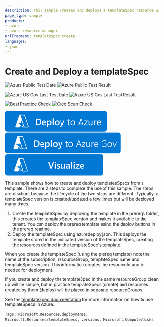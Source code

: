 ```yaml
---
description: This sample creates and deploys a templateSpec resource within the same template.  This is not a typical pattern just meant to show how the templateSpec and the deployment resources are meant to work together.
page_type: sample
products:
- azure
- azure-resource-manager
urlFragment: templatespec-create
languages:
- json
---
```

# Create and Deploy a templateSpec

![Azure Public Test Date](https://azurequickstartsservice.blob.core.windows.net/badges/quickstarts/microsoft.resources/templatespec-create/PublicLastTestDate.svg)
![Azure Public Test Result](https://azurequickstartsservice.blob.core.windows.net/badges/quickstarts/microsoft.resources/templatespec-create/PublicDeployment.svg)

![Azure US Gov Last Test Date](https://azurequickstartsservice.blob.core.windows.net/badges/quickstarts/microsoft.resources/templatespec-create/FairfaxLastTestDate.svg)
![Azure US Gov Last Test Result](https://azurequickstartsservice.blob.core.windows.net/badges/quickstarts/microsoft.resources/templatespec-create/FairfaxDeployment.svg)

![Best Practice Check](https://azurequickstartsservice.blob.core.windows.net/badges/quickstarts/microsoft.resources/templatespec-create/BestPracticeResult.svg)
![Cred Scan Check](https://azurequickstartsservice.blob.core.windows.net/badges/quickstarts/microsoft.resources/templatespec-create/CredScanResult.svg)

[![Deploy To Azure](https://raw.githubusercontent.com/Azure/azure-quickstart-templates/master/1-CONTRIBUTION-GUIDE/images/deploytoazure.svg?sanitize=true)](https://portal.azure.com/#create/Microsoft.Template/uri/https%3A%2F%2Fraw.githubusercontent.com%2FAzure%2Fazure-quickstart-templates%2Fmaster%2Fquickstarts%2Fmicrosoft.resources%2Ftemplatespec-create%2Fazuredeploy.json)
[![Deploy To Azure US Gov](https://raw.githubusercontent.com/Azure/azure-quickstart-templates/master/1-CONTRIBUTION-GUIDE/images/deploytoazuregov.svg?sanitize=true)](https://portal.azure.us/#create/Microsoft.Template/uri/https%3A%2F%2Fraw.githubusercontent.com%2FAzure%2Fazure-quickstart-templates%2Fmaster%2Fquickstarts%2Fmicrosoft.resources%2Ftemplatespec-create%2Fazuredeploy.json)
[![Visualize](https://raw.githubusercontent.com/Azure/azure-quickstart-templates/master/1-CONTRIBUTION-GUIDE/images/visualizebutton.svg?sanitize=true)](http://armviz.io/#/?load=https%3A%2F%2Fraw.githubusercontent.com%2FAzure%2Fazure-quickstart-templates%2Fmaster%2Fquickstarts%2Fmicrosoft.resources%2Ftemplatespec-create%2Fazuredeploy.json)

This sample shows how to create and deploy templatesSpecs from a template.  There are 2 steps to complete the use of this sample.  The steps are disctinct because the lifecycle of the two steps are different.  Typically, a templateSpec version is created/updated a few times but will be deployed many times.

1. Create the templateSpec by deploying the template in the prereqs folder, this creates the templateSpec version and makes it available to the tenant.  You can deploy the prereq template using the deploy buttons in the [prereq readme](./prereqs/README.md).
1. Deploy the templateSpec using azuredeploy.json.  This deploys the template stored in the indicated version of the templateSpec, creating the resources defined in the templateSpec's template.

When you create the templateSpec (using the prereq template) note the name of the subscription, resourceGroup, templateSpec name and templateSpec version.  This information creates the resourceId and is needed for deployment.

If you create and deploy the templateSpec in the same resourceGroup clean up will be simple, but in practice templateSpecs (create) and resources created by them (deploy) will be placed in separate resourceGroups.

See the [templateSpec documentation](https://learn.microsoft.com/azure/azure-resource-manager/templates/template-specs) for more information on how to use templateSpecs in Azure.

`Tags: Microsoft.Resources/deployments, Microsoft.Resources/templateSpecs, versions, Microsoft.Compute/disks`
